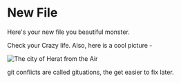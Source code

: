 # New File

Here's your new file you beautiful monster.

Check your Crazy life. Also, here  is a cool picture -

![The city of Herat from the Air](/DSC_0618.jpg "AH-64D Apache over Herat, Afganistan")

git conflicts are called gituations, the get easier to fix later.
